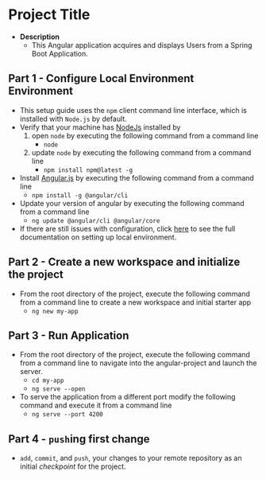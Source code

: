 # Project Title
* **Description**
   * This Angular application acquires and displays Users from a Spring Boot Application.

## Part 1 - Configure Local Environment Environment
* This setup guide uses the `npm` client command line interface, which is installed with `Node.js` by default. 
* Verify that your machine has [NodeJs](https://nodejs.org/en/) installed by
    1. open `node` by executing the following command from a command line
        * `node`
    2. update `node` by executing the following command from a command line
        * `npm install npm@latest -g`
* Install [Angular.js]() by executing the following command from a command line
    * `npm install -g @angular/cli`
* Update your version of angular by executing the following command from a command line
	* `ng update @angular/cli @angular/core`
* If there are still issues with configuration, click [here](https://angular.io/guide/setup-local) to see the full documentation on setting up local environment.


## Part 2 - Create a new workspace and initialize the project
* From the root directory of the project, execute the following command from a command line to create a new workspace and initial starter app
    *  `ng new my-app`


## Part 3 - Run Application
* From the root directory of the project, execute the following command from a command line to navigate into the angular-project and launch the server.
	* `cd my-app`
	* `ng serve --open`
* To serve the application from a different port modify the following command and execute it from a command line
	* `ng serve --port 4200`

## Part 4 - `push`ing first change
* `add`, `commit`, and `push`, your changes to your remote repository as an initial _checkpoint_ for the project.